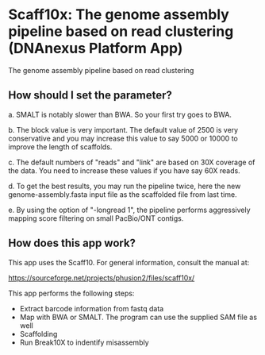 <!-- dx-header -->
# Scaff10x: The genome assembly pipeline based on read clustering (DNAnexus Platform App)

The genome assembly pipeline based on read clustering

## How should I set the parameter?

a. SMALT is notably slower than BWA. So your first try goes to BWA.

b. The block value is very important. The default value of 2500 is very conservative and you may increase this value to say 5000 or 10000 to improve the length of scaffolds.

c. The default numbers of "reads" and "link" are based on 30X coverage of the data. You need to increase these values if you have say 60X reads.

d. To get the best results, you may run the pipeline twice, here the new genome-assembly.fasta input file as the scaffolded file from last time.

e. By using the option of "-longread 1", the pipeline performs aggressively mapping score filtering on small PacBio/ONT contigs.  

## How does this app work?

This app uses the Scaff10. For general information, consult the manual at:

https://sourceforge.net/projects/phusion2/files/scaff10x/

This app performs the following steps:

- Extract barcode information from fastq data
- Map with BWA or SMALT. The program can use the supplied SAM file as well
- Scaffolding 
- Run Break10X to indentify misassembly

